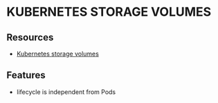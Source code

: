 # KUBERNETES STORAGE VOLUMES

## Resources

- [Kubernetes storage volumes](https://kubernetes.io/docs/concepts/storage/volumes/)

## Features

- lifecycle is independent from Pods
